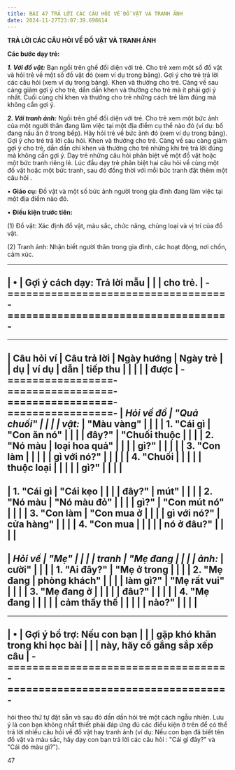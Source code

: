 ```yaml
---
title: BÀI 47 TRẢ LỜI CÁC CÂU HỎI VỀ ĐỒ VẬT VÀ TRANH ẢNH
date: 2024-11-27T23:07:39.698614
---
```


**TRẢ LỜI CÁC CÂU HỎI VỀ ĐỒ VẬT VÀ TRANH ẢNH**

**Các bước dạy trẻ:**

***1. Với đồ vật:*** Bạn ngồi trên ghế đối diện với trẻ. Cho trẻ xem
một số đồ vật và hỏi trẻ về một số đồ vật đó (xem ví dụ trong bảng).
Gợi ý cho trẻ trả lời các câu hỏi (xem ví dụ trong bảng). Khen và
thưởng cho trẻ. Càng về sau càng giảm gợi ý cho trẻ, dần dần khen và
thưởng cho trẻ mà ít phải gợi ý nhất. Cuối cùng chỉ khen và thưởng cho
trẻ những cách trẻ làm đúng mà không cần gợi ý.

***2. Với tranh ảnh:*** Ngồi trên ghế đối diện với trẻ. Cho trẻ xem
một bức ảnh của một người thân đang làm việc tại một địa điểm cụ thể
nào đó (ví dụ: bố đang nấu ăn ở trong bếp). Hãy hỏi trẻ về bức ảnh đó
(xem ví dụ trong bảng). Gợi ý cho trẻ trả lời câu hỏi. Khen và thưởng
cho trẻ. Càng về sau càng giảm gợi ý cho trẻ, dần dần chỉ khen và
thưởng cho trẻ những khi trẻ trả lời đúng mà không cần gợi ý. Dạy trẻ
những câu hỏi phân biệt về một đồ vật hoặc một bức tranh riêng lẻ. Lúc
đầu dạy trẻ phân biệt hai câu hỏi về cùng một đồ vật hoặc một bức
tranh, sau đó đồng thời với mỗi bức tranh đặt thêm một câu hỏi .

• **Giáo cụ:** Đồ vật và một số bức ảnh người trong gia đình đang làm
việc tại một địa điểm nào đó.

• **Điều kiện trước tiên:**

(1) Đồ vật: Xác định đồ vật, màu sắc, chức năng, chủng loại và vị
trí của đồ vật.

(2) Tranh ảnh: Nhận biết người thân trong gia đình, các hoạt động,
nơi chốn, cảm xúc.

-------------------------------------------------------------------------
| •                                 | **Gợi ý cách dạy:** Trả lời mẫu |
|                                   | cho trẻ.                        |
-===================================-===================================-
-------------------------------------------------------------------------

-------------------------------------------------------------------------
| **Câu hỏi ví  | **Câu trả lời | **Ngày hướng    | **Ngày trẻ    |
| dụ**          | ví dụ**       | dẫn**           | tiếp thu      |
|                 |                 |                 | được**        |
-=================-=================-=================-=================-
| ***Hỏi về đồ  | "Quả chuối"  |                 |                 |
| vật:***      | "Màu vàng"   |                 |                 |
| 1. "Cái gì    | "Con ăn nó"  |                 |                 |
| đây?"        | "Chuối thuộc  |                 |                 |
| 2. "Nó màu    | loại hoa quả" |                 |                 |
| gì?"         |                 |                 |                 |
| 3. "Con làm   |                 |                 |                 |
| gì với nó?"   |                 |                 |                 |
| 4. "Chuối     |                 |                 |                 |
| thuộc loại    |                 |                 |                 |
| gì?"          |                 |                 |                 |
-------------------------------------------------------------------------
| 1. "Cái gì   | "Cái kẹo      |                 |                 |
| đây?"        | mút"         |                 |                 |
| 2. "Nó màu    | "Nó màu đỏ"  |                 |                 |
| gì?"         | "Con mút nó" |                 |                 |
| 3. "Con làm   | "Con mua ở    |                 |                 |
| gì với nó?"   | cửa hàng"     |                 |                 |
| 4. "Con mua   |                 |                 |                 |
| nó ở đâu?"    |                 |                 |                 |
-------------------------------------------------------------------------
| ***Hỏi về     | "Mẹ"         |                 |                 |
| tranh         | "Mẹ đang      |                 |                 |
| ảnh:***      | cười"        |                 |                 |
| 1. "Ai đây?" | "Mẹ ở trong   |                 |                 |
| 2. "Mẹ đang   | phòng khách"  |                 |                 |
| làm gì?"     | "Mẹ rất vui"  |                 |                 |
| 3. "Mẹ đang ở |                 |                 |                 |
| đâu?"        |                 |                 |                 |
| 4. "Mẹ đang   |                 |                 |                 |
| cảm thấy thế  |                 |                 |                 |
| nào?"         |                 |                 |                 |
-------------------------------------------------------------------------

-------------------------------------------------------------------------
| •                                 | **Gợi ý bổ trợ:** Nếu con bạn   |
|                                   | gặp khó khăn trong khi học bài  |
|                                   | này, hãy cố gắng sắp xếp câu    |
-===================================-===================================-
-------------------------------------------------------------------------

hỏi theo thứ tự đặt sẵn và sau đó dần dần hỏi trẻ một cách ngẫu nhiên.
Lưu ý là con bạn không nhất thiết phải đáp ứng đủ các điều kiện ở trên
để có thể trả lời nhiều câu hỏi về đồ vật hay tranh ảnh (ví dụ: Nếu
con bạn đã biết tên đồ vật và màu sắc, hãy dạy con bạn trả lời các câu
hỏi : "Cái gì đây?" và "Cái đó màu gì?").

47

